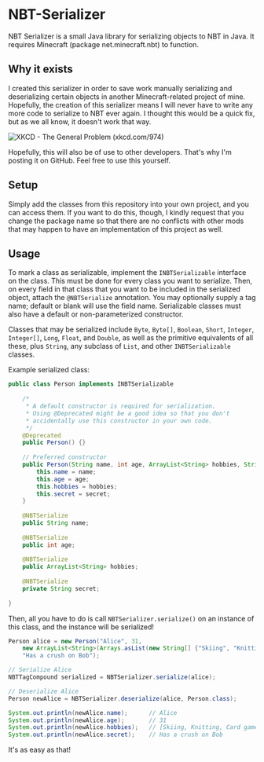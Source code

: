 # NBT-Serializer
NBT Serializer is a small Java library for serializing objects to NBT in Java. It requires Minecraft (package net.minecraft.nbt) to function.

## Why it exists
I created this serializer in order to save work manually serializing and deserializing certain objects in another Minecraft-related project of mine. Hopefully, the creation of this serializer means I will never have to write any more code to serialize to NBT ever again. I thought this would be a quick fix, but as we all know, it doesn't work that way.

![XKCD - The General Problem (xkcd.com/974)](http://imgs.xkcd.com/comics/the_general_problem.png)

Hopefully, this will also be of use to other developers. That's why I'm posting it on GitHub. Feel free to use this yourself.

## Setup
Simply add the classes from this repository into your own project, and you can access them. If you want to do this, though, I kindly request that you change the package name so that there are no conflicts with other mods that may happen to have an implementation of this project as well.

## Usage
To mark a class as serializable, implement the `INBTSerializable` interface on the class. This must be done for every class you want to serialize. Then, on every field in that class that you want to be included in the serialized object, attach the `@NBTSerialize` annotation. You may optionally supply a tag name; default or blank will use the field name. Serializable classes must also have a default or non-parameterized constructor.

Classes that may be serialized include `Byte`, `Byte[]`, `Boolean`, `Short`, `Integer`, `Integer[]`, `Long`, `Float`, and `Double`, as well as the primitive equivalents of all these, plus `String`, any subclass of `List`, and other `INBTSerializable` classes.

Example serialized class:

```java
public class Person implements INBTSerializable
    
    /* 
     * A default constructor is required for serialization.
     * Using @Deprecated might be a good idea so that you don't
     * accidentally use this constructor in your own code.
     */
    @Deprecated
    public Person() {}
    
    // Preferred constructor
    public Person(String name, int age, ArrayList<String> hobbies, String secret) {
        this.name = name;
        this.age = age;
        this.hobbies = hobbies;
        this.secret = secret;
    }
    
    @NBTSerialize
    public String name;
    
    @NBTSerialize
    public int age;
    
    @NBTSerialize
    public ArrayList<String> hobbies;
    
    @NBTSerialize
    private String secret;
    
}
```

Then, all you have to do is call `NBTSerializer.serialize()` on an instance of this class, and the instance will be serialized!

```java
Person alice = new Person("Alice", 31,
    new ArrayList<String>(Arrays.asList(new String[] {"Skiing", "Knitting", "Card games"})),
    "Has a crush on Bob");

// Serialize Alice
NBTTagCompound serialized = NBTSerializer.serialize(alice);

// Deserialize Alice
Person newAlice = NBTSerializer.deserialize(alice, Person.class);

System.out.println(newAlice.name);      // Alice
System.out.println(newAlice.age);       // 31
System.out.println(newAlice.hobbies);   // [Skiing, Knitting, Card games]
System.out.println(newAlice.secret);    // Has a crush on Bob
```

It's as easy as that!
